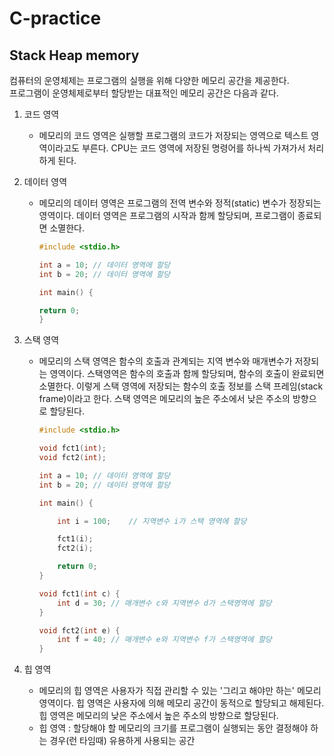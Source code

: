 # C-practice

## Stack Heap memory
컴퓨터의 운영체제는 프로그램의 실행을 위해 다양한 메모리 공간을 제공한다.   
프로그램이 운영체제로부터 할당받는 대표적인 메모리 공간은 다음과 같다.   
1. 코드 영역     
	- 메모리의 코드 영역은 실행할 프로그램의 코드가 저장되는 영역으로 텍스트 영역이라고도 부른다. CPU는 코드 영역에 저장된 명령어를 하나씩 가져가서 처리하게 된다.   

2. 데이터 영역   
	- 메모리의 데이터 영역은 프로그램의 전역 변수와 정적(static) 변수가 정장되는 영역이다.  데이터 영역은 프로그램의 시작과 함께 할당되며, 프로그램이 종료되면 소멸한다.   
		```C
		#include <stdio.h>

		int a = 10;	// 데이터 영역에 할당
		int b = 20;	// 데이터 영역에 할당

		int main() {

		return 0;
		}
		``` 

3. 스택 영역   
	- 메모리의 스택 영역은 함수의 호출과 관계되는 지역 변수와 매개변수가 저장되는 영역이다. 스택영역은 함수의 호출과 함께 할당되며, 함수의 호출이 완료되면 소멸한다. 이렇게 스택 영역에 저장되는 함수의 호출 정보를 스택 프레임(stack frame)이라고 한다. 스택 영역은 메모리의 높은 주소에서 낮은 주소의 방향으로 할당된다.
		```C
		#include <stdio.h>

		void fct1(int);
		void fct2(int);

		int a = 10;	// 데이터 영역에 할당
		int b = 20;	// 데이터 영역에 할당

		int main() {

			int i = 100;	// 지역변수 i가 스택 영역에 할당

			fct1(i);
			fct2(i);

			return 0;
		}

		void fct1(int c) {
			int d = 30;	// 매개변수 c와 지역변수 d가 스택영역에 할당
		}

		void fct2(int e) {
			int f = 40;	// 매개변수 e와 지역변수 f가 스택영역에 할당
		}
		```   

4. 힙 영역   
	- 메모리의 힙 영역은 사용자가 직접 관리할 수 있는 '그리고 해야만 하는' 메모리 영역이다. 힙 영역은 사용자에 의해 메모리 공간이 동적으로 할당되고 해제된다. 힙 영역은 메모리의 낮은 주소에서 높은 주소의 방향으로 할당된다.   
	- 힙 영역 : 할당해야 할 메모리의 크기를 프로그램이 실행되는 동안 결정해야 하는 경우(런 타임때) 유용하게 사용되는 공간   



